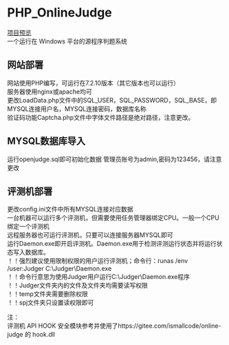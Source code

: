 # PHP_OnlineJudge

<a href="https://judge.setiuo.top">项目预览</a><br />
一个运行在 Windows 平台的源程序判题系统

<h2>网站部署</h2>
网站使用PHP编写，可运行在7.2.10版本（其它版本也可以运行）<br />
服务器使用nginx或apache均可<br />
更改LoadData.php文件中的SQL_USER，SQL_PASSWORD，SQL_BASE，即MYSQL连接用户名，MYSQL连接密码，数据库名称<br />
验证码功能Captcha.php文件中字体文件路径是绝对路径，注意更改。<br />

<h2>MYSQL数据库导入</h2>
运行openjudge.sql即可初始化数据
管理员账号为admin,密码为123456，请注意更改

<h2>评测机部署</h2>
更改config.ini文件中所有MYSQL连接对应数据<br />
一台机器可以运行多个评测机，但需要使用任务管理器绑定CPU。一般一个CPU绑定一个评测机<br />
远程服务器也可运行评测机，只要可以连接服务器MYSQL即可<br />
运行Daemon.exe即开启评测机。Daemon.exe用于检测评测运行状态并将运行状态写入数据库。<br />
！！强烈建议使用限制权限的用户运行评测机；命令行：runas /env /user:Judger C:\Judger\Daemon.exe<br />
！！命令行意思为使用Judger用户运行C:\Judger\Daemon.exe程序<br />
！！Judger文件夹内的文件及文件夹均需要读写权限<br />
！！temp文件夹需要删除权限<br />
！！spj文件夹只设置读权限即可<br />

注：<br />
评测机 API HOOK 安全模块参考并使用了https://gitee.com/ismallcode/online-judge 的 hook.dll
